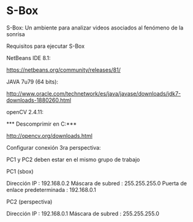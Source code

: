 # S-Box
S-Box: Un ambiente para analizar videos asociados al fenómeno de la sonrisa

Requisitos para ejecutar S-Box

NetBeans IDE 8.1:

https://netbeans.org/community/releases/81/

JAVA 7u79 (64 bits):

http://www.oracle.com/technetwork/es/java/javase/downloads/jdk7-downloads-1880260.html

openCV 2.4.11:

*** Descomprimir en C:\***

http://opencv.org/downloads.html

Configurar conexión 3ra perspectiva:

PC1 y PC2 deben estar en el mismo grupo de trabajo

PC1 (sbox)

Dirección IP					: 192.168.0.2
Máscara  de subred				: 255.255.255.0
Puerta de enlace predeterminada	: 192.168.0.1

PC2 (perspectiva)

Dirección IP					: 192.168.0.1
Máscara  de subred				: 255.255.255.0

